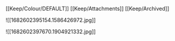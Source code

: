 [[Keep/Colour/DEFAULT]] [[Keep/Attachments]] [[Keep/Archived]] 

![[1682602395154.1586426972.jpg]]

![[1682602397670.1904921332.jpg]]